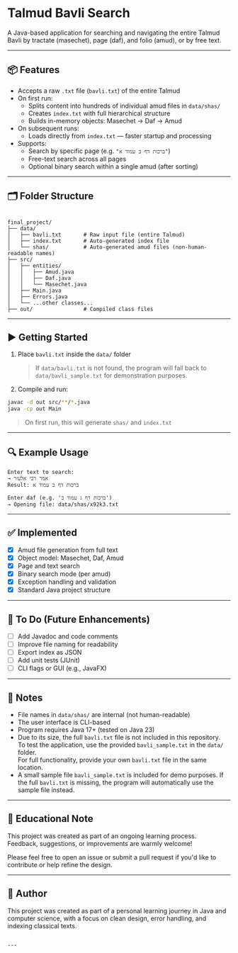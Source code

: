 # Talmud Bavli Search

A Java-based application for searching and navigating the entire Talmud Bavli by tractate (masechet), page (daf), and folio (amud), or by free text.

---

## 📦 Features

- Accepts a raw `.txt` file (`bavli.txt`) of the entire Talmud
- On first run:
  - Splits content into hundreds of individual amud files in `data/shas/`
  - Creates `index.txt` with full hierarchical structure
  - Builds in-memory objects: Masechet → Daf → Amud
- On subsequent runs:
  - Loads directly from `index.txt` — faster startup and processing
- Supports:
  - Search by specific page (e.g. `"ברכות דף ב עמוד א"`)
  - Free-text search across all pages
  - Optional binary search within a single amud (after sorting)

---

## 🗂 Folder Structure

```

final_project/
├── data/
│   ├── bavli.txt       # Raw input file (entire Talmud)
│   ├── index.txt       # Auto-generated index file
│   └── shas/           # Auto-generated amud files (non-human-readable names)
├── src/
│   ├── entities/
│   │   ├── Amud.java
│   │   ├── Daf.java
│   │   └── Masechet.java
│   ├── Main.java
│   ├── Errors.java
│   └── ...other classes...
├── out/                # Compiled class files

```

---

## ▶️ Getting Started

1. Place `bavli.txt` inside the `data/` folder  
   > If `data/bavli.txt` is not found, the program will fall back to `data/bavli_sample.txt` for demonstration purposes.
2. Compile and run:

```bash
javac -d out src/**/*.java
java -cp out Main
```

> On first run, this will generate `shas/` and `index.txt`

---

## 🔍 Example Usage

```
Enter text to search:
→ אמר רבי אלעזר
Result: ברכות דף ב עמוד א

Enter daf (e.g. 'ברכות דף ג עמוד ב')
→ Opening file: data/shas/x92k3.txt
```

---

## ✅ Implemented

* [x] Amud file generation from full text
* [x] Object model: Masechet, Daf, Amud
* [x] Page and text search
* [x] Binary search mode (per amud)
* [x] Exception handling and validation
* [x] Standard Java project structure

---

## 🚧 To Do (Future Enhancements)

* [ ] Add Javadoc and code comments
* [ ] Improve file naming for readability
* [ ] Export index as JSON
* [ ] Add unit tests (JUnit)
* [ ] CLI flags or GUI (e.g., JavaFX)

---

## 📘 Notes

* File names in `data/shas/` are internal (not human-readable)
* The user interface is CLI-based
* Program requires Java 17+ (tested on Java 23)
* Due to its size, the full `bavli.txt` file is not included in this repository.  
To test the application, use the provided `bavli_sample.txt` in the `data/` folder.  
For full functionality, provide your own `bavli.txt` file in the same location.
* A small sample file `bavli_sample.txt` is included for demo purposes.
  If the full `bavli.txt` is missing, the program will automatically use the sample file instead.


---

## 🧪 Educational Note

This project was created as part of an ongoing learning process.  
Feedback, suggestions, or improvements are warmly welcome!

Please feel free to open an issue or submit a pull request if you'd like to contribute or help refine the design.


---

## 🙏 Author

This project was created as part of a personal learning journey in Java and computer science, with a focus on clean design, error handling, and indexing classical texts.

```

---